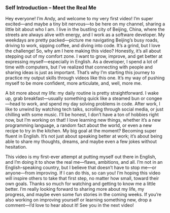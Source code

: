 ### Self Introduction – Meet the Real Me

Hey everyone! I’m Andy, and welcome to my very first video!  I’m super excited—and maybe a tiny bit nervous—to be here on my channel, sharing a little bit about who I am. I live in the bustling city of Beijing, China, where the streets are always alive with energy, and I work as a software developer. My weekdays are pretty packed—picture me navigating Beijing’s busy roads, driving to work, sipping coffee, and diving into code. It’s a grind, but I love the challenge!
So, why am I here making this video? Honestly, it’s all about stepping out of my comfort zone. I want to grow, improve, and get better at expressing myself—especially in English. As a developer, I spend a lot of time with computers, but I’ve realized that connecting with people and sharing ideas is just as important. That’s why I’m starting this journey to practice my output skills through videos like this one. It’s my way of pushing myself to be more confident, more articulate, and, well, more me.

A bit more about my life: my daily routine is pretty straightforward. I wake up, grab breakfast—usually something quick like a steamed bun or congee—head to work, and spend my day solving problems in code. After work, I like to unwind by watching tech talks, scrolling through social media, or just chilling with some music. I’ll be honest, I don’t have a ton of hobbies right now, but I’m working on that! I love learning new things, whether it’s a new programming language, a random fact about the world, or even a new recipe to try in the kitchen. My big goal at the moment? Becoming super fluent in English. It’s not just about speaking better at work; it’s about being able to share my thoughts, dreams, and maybe even a few jokes without hesitation.

This video is my first-ever attempt at putting myself out there in English, and I’m doing it to show the real me—flaws, ambitions, and all. I’m not in an English-speaking country, but I believe that doesn’t have to stop me—or anyone—from improving. If I can do this, so can you! I’m hoping this video will inspire others to take that first step, no matter how small, toward their own goals.
Thanks so much for watching and getting to know me a little better. I’m really looking forward to sharing more about my life, my progress, and maybe even some fun stories in the coming weeks. If you’re also working on improving yourself or learning something new, drop a comment—I’d love to hear about it! See you in the next video!
